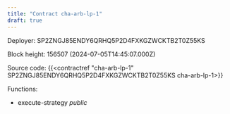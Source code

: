 ```yaml
---
title: "Contract cha-arb-lp-1"
draft: true
---
```

Deployer: SP2ZNGJ85ENDY6QRHQ5P2D4FXKGZWCKTB2T0Z55KS


 



Block height: 156507 (2024-07-05T14:45:07.000Z)

Source code: {{<contractref "cha-arb-lp-1" SP2ZNGJ85ENDY6QRHQ5P2D4FXKGZWCKTB2T0Z55KS cha-arb-lp-1>}}

Functions:

* execute-strategy _public_

